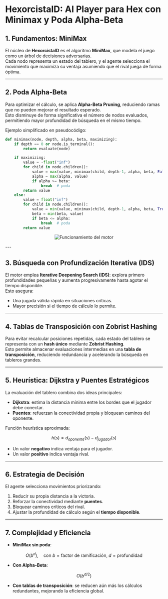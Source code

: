 # HexorcistaID: AI Player para Hex con Minimax y Poda Alpha-Beta  

## 1. Fundamentos: MiniMax  
El núcleo de **HexorcistaID** es el algoritmo **MiniMax**, que modela el juego como un árbol de decisiones adversarias.  
Cada nodo representa un estado del tablero, y el agente selecciona el movimiento que maximiza su ventaja asumiendo que el rival juega de forma óptima.  

---

## 2. Poda Alpha-Beta  
Para optimizar el cálculo, se aplica **Alpha-Beta Pruning**, reduciendo ramas que no pueden mejorar el resultado esperado.  
Esto disminuye de forma significativa el número de nodos evaluados, permitiendo mayor profundidad de búsqueda en el mismo tiempo.  

Ejemplo simplificado en pseudocódigo:  

```python
def minimax(node, depth, alpha, beta, maximizing):
    if depth == 0 or node.is_terminal():
        return evaluate(node)

    if maximizing:
        value = -float("inf")
        for child in node.children():
            value = max(value, minimax(child, depth-1, alpha, beta, False))
            alpha = max(alpha, value)
            if alpha >= beta:
                break  # poda
        return value
    else:
        value = float("inf")
        for child in node.children():
            value = min(value, minimax(child, depth-1, alpha, beta, True))
            beta = min(beta, value)
            if beta <= alpha:
                break  # poda
        return value
```

<p align="center"> <img src="funcionamiento.png" alt="Funcionamiento del motor" /> </p>
---

## 3. Búsqueda con Profundización Iterativa (IDS)  
El motor emplea **Iterative Deepening Search (IDS)**: explora primero profundidades pequeñas y aumenta progresivamente hasta agotar el tiempo disponible.  
Esto asegura:  

- Una jugada válida rápida en situaciones críticas.  
- Mayor precisión si el tiempo de cálculo lo permite.  

---

## 4. Tablas de Transposición con Zobrist Hashing  
Para evitar recalcular posiciones repetidas, cada estado del tablero se representa con un **hash único** mediante **Zobrist Hashing**.  
Esto permite almacenar evaluaciones intermedias en una **tabla de transposición**, reduciendo redundancia y acelerando la búsqueda en tableros grandes.  

---

## 5. Heurística: Dijkstra y Puentes Estratégicos  
La evaluación del tablero combina dos ideas principales:  

- **Dijkstra**: estima la distancia mínima entre los bordes que el jugador debe conectar.  
- **Puentes**: refuerzan la conectividad propia y bloquean caminos del oponente.  

Función heurística aproximada:  

$$
h(s) = d_{oponente}(s) - d_{jugador}(s)
$$


- Un valor **negativo** indica ventaja para el jugador.  
- Un valor **positivo** indica ventaja rival.  

---

## 6. Estrategia de Decisión  
El agente selecciona movimientos priorizando:  

1. Reducir su propia distancia a la victoria.  
2. Reforzar la conectividad mediante **puentes**.  
3. Bloquear caminos críticos del rival.  
4. Ajustar la profundidad de cálculo según el **tiempo disponible**.  

---

## 7. Complejidad y Eficiencia  
- **MiniMax sin poda**:  

$$
O(b^d), \quad \text{con } b = \text{factor de ramificación}, \; d = \text{profundidad}
$$

- **Con Alpha-Beta**:  

$$
O(b^{d/2})
$$

- **Con tablas de transposición**: se reducen aún más los cálculos redundantes, mejorando la eficiencia global.  

